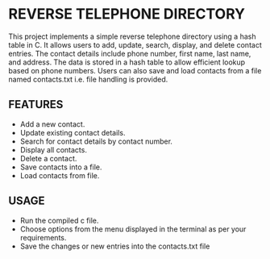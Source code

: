 # REVERSE TELEPHONE DIRECTORY

This project implements a simple reverse telephone directory using a hash table in C. It allows users to add, update, search, display, and delete contact entries. The contact details include phone number, first name, last name, and address. The data is stored in a hash table to allow efficient lookup based on phone numbers. Users can also save and load contacts from a file named contacts.txt i.e. file handling is provided.

## FEATURES

- Add a new contact.
- Update existing contact details.
- Search for contact details by contact number.
- Display all contacts.
- Delete a contact.
- Save contacts into a file.
- Load contacts from file.

## USAGE
- Run the compiled c file.
- Choose options from the menu displayed in the terminal as per your requirements.
- Save the changes or new entries into the contacts.txt file
